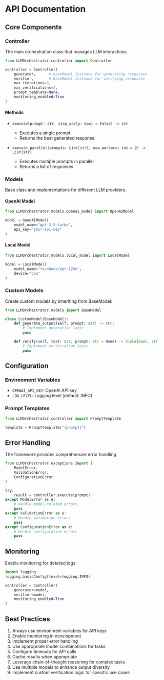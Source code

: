 # API Documentation

## Core Components

### Controller

The main orchestration class that manages LLM interactions.

```python
from LLMOrchestrator.controller import Controller

controller = Controller(
    generator,      # BaseModel instance for generating responses
    verifier,       # BaseModel instance for verifying responses
    max_iterations=3,
    max_verifications=2,
    prompt_template=None,
    monitoring_enabled=True
)
```

#### Methods

- `execute(prompt: str, stop_early: bool = False) -> str`
  - Executes a single prompt
  - Returns the best generated response

- `execute_parallel(prompts: List[str], max_workers: int = 2) -> List[str]`
  - Executes multiple prompts in parallel
  - Returns a list of responses

### Models

Base class and implementations for different LLM providers.

#### OpenAI Model

```python
from LLMOrchestrator.models.openai_model import OpenAIModel

model = OpenAIModel(
    model_name="gpt-3.5-turbo",
    api_key="your-api-key"
)
```

#### Local Model

```python
from LLMOrchestrator.models.local_model import LocalModel

model = LocalModel(
    model_name="facebook/opt-125m",
    device="cpu"
)
```

### Custom Models

Create custom models by inheriting from BaseModel:

```python
from LLMOrchestrator.models import BaseModel

class CustomModel(BaseModel):
    def generate_output(self, prompt: str) -> str:
        # Implement generation logic
        pass

    def verify(self, text: str, prompt: str = None) -> tuple[bool, str]:
        # Implement verification logic
        pass
```

## Configuration

### Environment Variables

- `OPENAI_API_KEY`: OpenAI API key
- `LOG_LEVEL`: Logging level (default: INFO)

### Prompt Templates

```python
from LLMOrchestrator.controller import PromptTemplate

template = PromptTemplate("{prompt}")
```

## Error Handling

The framework provides comprehensive error handling:

```python
from LLMOrchestrator.exceptions import (
    ModelError,
    ValidationError,
    ConfigurationError
)

try:
    result = controller.execute(prompt)
except ModelError as e:
    # Handle model-related errors
    pass
except ValidationError as e:
    # Handle validation errors
    pass
except ConfigurationError as e:
    # Handle configuration errors
    pass
```

## Monitoring

Enable monitoring for detailed logs:

```python
import logging
logging.basicConfig(level=logging.INFO)

controller = Controller(
    generator=model,
    verifier=model,
    monitoring_enabled=True
)
```

## Best Practices

1. Always use environment variables for API keys
2. Enable monitoring in development
3. Implement proper error handling
4. Use appropriate model combinations for tasks
5. Configure timeouts for API calls
6. Cache results when appropriate
7. Leverage chain-of-thought reasoning for complex tasks
8. Use multiple models to enhance output diversity
9. Implement custom verification logic for specific use cases 